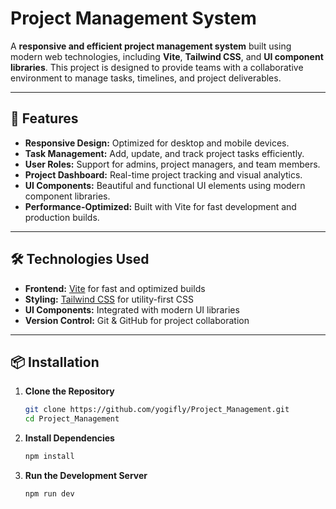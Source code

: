 # Project Management System

A **responsive and efficient project management system** built using modern web technologies, including **Vite**, **Tailwind CSS**, and **UI component libraries**. This project is designed to provide teams with a collaborative environment to manage tasks, timelines, and project deliverables.

---

## 🚀 Features

- **Responsive Design:** Optimized for desktop and mobile devices.  
- **Task Management:** Add, update, and track project tasks efficiently.  
- **User Roles:** Support for admins, project managers, and team members.  
- **Project Dashboard:** Real-time project tracking and visual analytics.  
- **UI Components:** Beautiful and functional UI elements using modern component libraries.  
- **Performance-Optimized:** Built with Vite for fast development and production builds.

---

## 🛠️ Technologies Used

- **Frontend:** [Vite](https://vitejs.dev/) for fast and optimized builds  
- **Styling:** [Tailwind CSS](https://tailwindcss.com/) for utility-first CSS  
- **UI Components:** Integrated with modern UI libraries  
- **Version Control:** Git & GitHub for project collaboration  

---

## 📦 Installation

1. **Clone the Repository**
   ```bash
   git clone https://github.com/yogifly/Project_Management.git
   cd Project_Management

2. **Install Dependencies**
   ```bash
   npm install

3. **Run the Development Server**
   ```bash
   npm run dev
